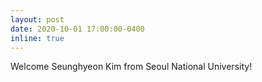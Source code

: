 ```yaml
---
layout: post
date: 2020-10-01 17:00:00-0400
inline: true
---
```


Welcome Seunghyeon Kim from Seoul National University!